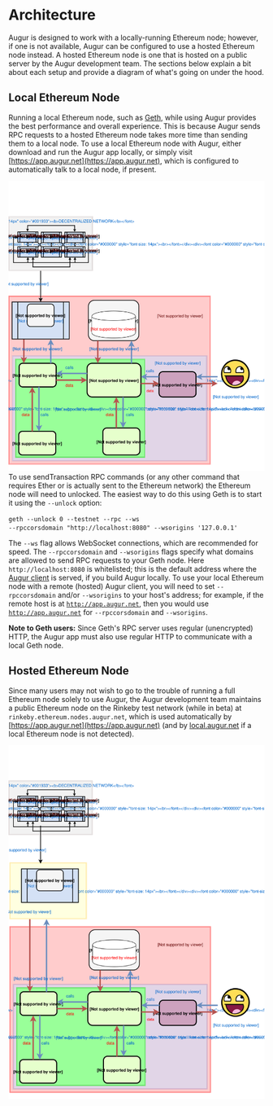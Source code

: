 Architecture
============
Augur is designed to work with a locally-running Ethereum node; however, if one is not available, Augur can be configured to use a hosted Ethereum node instead. A hosted Ethereum node is one that is hosted on a public server by the Augur development team. The sections below explain a bit about each setup and provide a diagram of what's going on under the hood.

Local Ethereum Node
----------
Running a local Ethereum node, such as [Geth](https://github.com/ethereum/go-ethereum/wiki/Building-Ethereum), while using Augur provides the best performance and overall experience. This is because Augur sends RPC requests to a hosted Ethereum node takes more time than sending them to a local node. To use a local Ethereum node with Augur, either download and run the Augur app locally, or simply visit [https://app.augur.net](https://app.augur.net), which is configured to automatically talk to a local node, if present.

<img src="images/architecture_local.svg" onerror="this.src='images/architecture_local.png'">

<aside class="notice">To use sendTransaction RPC commands (or any other command that requires Ether or is actually sent to the Ethereum network) the Ethereum node will need to unlocked. The easiest way to do this using Geth is to start it using the <code>--unlock</code> option:

<code class="block">geth --unlock 0 --testnet --rpc --ws --rpccorsdomain "http://localhost:8080" --wsorigins '127.0.0.1' </code>

The <code>--ws</code> flag allows WebSocket connections, which are recommended for speed.  The <code>--rpccorsdomain</code> and <code>--wsorigins</code> flags specify what domains are allowed to send RPC requests to your Geth node. Here <code>http://localhost:8080</code> is whitelisted; this is the default address where the <a href="https://github.com/AugurProject/augur">Augur client</a> is served, if you build Augur locally. To use your local Ethereum node with a remote (hosted) Augur client, you will need to set <code>--rpccorsdomain</code> and/or <code>--wsorigins</code> to your host's address; for example, if the remote host is at <code>http://app.augur.net</code>, then you would use <code>http://app.augur.net</code> for <code>--rpccorsdomain</code> and <code>--wsorigins</code>.</aside>

**Note to Geth users:** Since Geth's RPC server uses regular (unencrypted) HTTP, the Augur app must also use regular HTTP to communicate with a local Geth node.

Hosted Ethereum Node
-----------
Since many users may not wish to go to the trouble of running a full Ethereum node solely to use Augur, the Augur development team maintains a public Ethereum node on the Rinkeby test network (while in beta) at `rinkeby.ethereum.nodes.augur.net`, which is used automatically by [https://app.augur.net](https://app.augur.net) (and by [local.augur.net](http://local.augur.net) if a local Ethereum node is not detected).

<img src="images/architecture_hosted.svg" onerror="this.src='images/architecture_hosted.png'">
